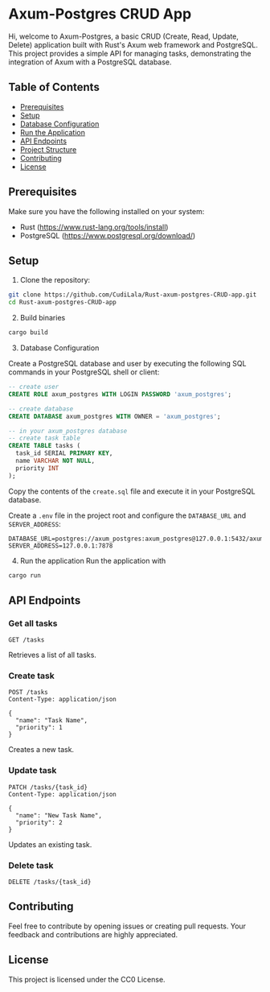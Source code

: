 # Axum-Postgres CRUD App

Hi, welcome to Axum-Postgres, a basic CRUD (Create, Read, Update, Delete) application built with Rust's Axum web framework and PostgreSQL. This project provides a simple API for managing tasks, demonstrating the integration of Axum with a PostgreSQL database.

## Table of Contents

- [Prerequisites](#prerequisites)
- [Setup](#setup)
- [Database Configuration](#database-configuration)
- [Run the Application](#run-the-application)
- [API Endpoints](#api-endpoints)
- [Project Structure](#project-structure)
- [Contributing](#contributing)
- [License](#license)

## Prerequisites

Make sure you have the following installed on your system:

- Rust (https://www.rust-lang.org/tools/install)
- PostgreSQL (https://www.postgresql.org/download/)

## Setup

1. Clone the repository:

```bash
git clone https://github.com/CudiLala/Rust-axum-postgres-CRUD-app.git
cd Rust-axum-postgres-CRUD-app

```

2. Build binaries
   
```bash
cargo build
```

3. Database Configuration

Create a PostgreSQL database and user by executing the following SQL commands in your PostgreSQL shell or client:

```sql
-- create user
CREATE ROLE axum_postgres WITH LOGIN PASSWORD 'axum_postgres';

-- create database
CREATE DATABASE axum_postgres WITH OWNER = 'axum_postgres';

-- in your axum_postgres database
-- create task table
CREATE TABLE tasks (
  task_id SERIAL PRIMARY KEY,
  name VARCHAR NOT NULL,
  priority INT
);

```

Copy the contents of the `create.sql` file and execute it in your PostgreSQL database.

Create a `.env` file in the project root and configure the `DATABASE_URL` and `SERVER_ADDRESS`:

```env
DATABASE_URL=postgres://axum_postgres:axum_postgres@127.0.0.1:5432/axum_postgres
SERVER_ADDRESS=127.0.0.1:7878

```

4. Run the application
Run the application with
```bash
cargo run
```

## API Endpoints

### Get all tasks 
```http
GET /tasks

```
Retrieves a list of all tasks.

### Create task
```http
POST /tasks
Content-Type: application/json

{
  "name": "Task Name",
  "priority": 1
}

```
Creates a new task.

### Update task
```http
PATCH /tasks/{task_id}
Content-Type: application/json

{
  "name": "New Task Name",
  "priority": 2
}

```
Updates an existing task.

### Delete task
```http
DELETE /tasks/{task_id}

```

## Contributing
Feel free to contribute by opening issues or creating pull requests. Your feedback and contributions are highly appreciated.

## License
This project is licensed under the CC0 License.
